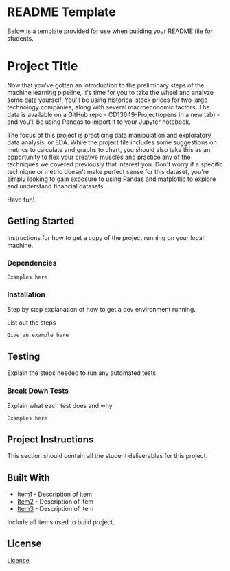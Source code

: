 # README Template

Below is a template provided for use when building your README file for students.

# Project Title

Now that you've gotten an introduction to the preliminary steps of the machine learning pipeline, it's time for you to take the wheel and analyze some data yourself. You'll be using historical stock prices for two large technology companies, along with several macroeconomic factors. The data is available on a GitHub repo - CD13649-Project(opens in a new tab) - and you'll be using Pandas to import it to your Jupyter notebook.

The focus of this project is practicing data manipulation and exploratory data analysis, or EDA. While the project file includes some suggestions on metrics to calculate and graphs to chart, you should also take this as an opportunity to flex your creative muscles and practice any of the techniques we covered previously that interest you. Don't worry if a specific technique or metric doesn't make perfect sense for this dataset, you're simply looking to gain exposure to using Pandas and matplotlib to explore and understand financial datasets.

Have fun!

## Getting Started

Instructions for how to get a copy of the project running on your local machine.

### Dependencies

```
Examples here
```

### Installation

Step by step explanation of how to get a dev environment running.

List out the steps

```
Give an example here
```

## Testing

Explain the steps needed to run any automated tests

### Break Down Tests

Explain what each test does and why

```
Examples here
```

## Project Instructions

This section should contain all the student deliverables for this project.

## Built With

* [Item1](www.item1.com) - Description of item
* [Item2](www.item2.com) - Description of item
* [Item3](www.item3.com) - Description of item

Include all items used to build project.

## License

[License](LICENSE.txt)
